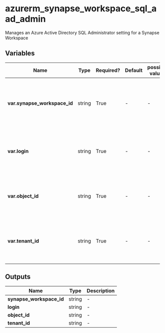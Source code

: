 # azurerm_synapse_workspace_sql_aad_admin

Manages an Azure Active Directory SQL Administrator setting for a Synapse Workspace

## Variables

| Name | Type | Required? | Default  | possible values | Description |
| ---- | ---- | --------- | -------- | ----------- | ----------- |
| **var.synapse_workspace_id** | string | True | -  |  -  | The ID of the Synapse Workspace where the Azure AD Administrator should be configured. | 
| **var.login** | string | True | -  |  -  | The login name of the Azure AD Administrator of this Synapse Workspace. | 
| **var.object_id** | string | True | -  |  -  | The object id of the Azure AD Administrator of this Synapse Workspace. | 
| **var.tenant_id** | string | True | -  |  -  | The tenant id of the Azure AD Administrator of this Synapse Workspace. | 



## Outputs

| Name | Type | Description |
| ---- | ---- | --------- | 
| **synapse_workspace_id** | string  | - | 
| **login** | string  | - | 
| **object_id** | string  | - | 
| **tenant_id** | string  | - | 